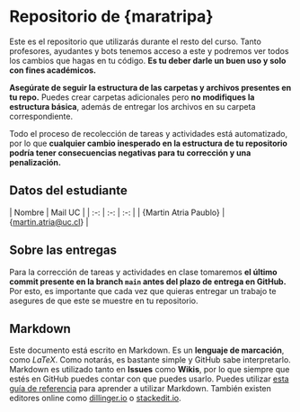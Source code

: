 # Repositorio de {maratripa}

Este es el repositorio que utilizarás durante el resto del curso. Tanto profesores, ayudantes y bots tenemos acceso a este y podremos ver todos los cambios que hagas en tu código. **Es tu deber darle un buen uso y solo con fines académicos.**

**Asegúrate de seguir la estructura de las carpetas y archivos presentes en tu repo.** Puedes crear carpetas adicionales pero **no modifiques la estructura básica**, además de entregar los archivos en su carpeta correspondiente. 

Todo el proceso de recolección de tareas y actividades está automatizado, por lo que **cualquier cambio inesperado en la estructura de tu repositorio podría tener consecuencias negativas para tu corrección y una penalización.**

## Datos del estudiante

| Nombre | Mail UC |
| :-: | :-: | :-: |
| {Martin Atria Paublo} | {martin.atria@uc.cl} |

## Sobre las entregas

Para la corrección de tareas y actividades en clase tomaremos **el último commit presente en la branch `main` antes del plazo de entrega en GitHub.** Por esto, es importante que cada vez que quieras entregar un trabajo te asegures de que este se muestre en tu repositorio.

## Markdown

Este documento está escrito en Markdown. Es un **lenguaje de marcación**, como *LaTeX*. Como notarás, es bastante simple y GitHub sabe interpretarlo. Markdown es utilizado tanto en **Issues** como **Wikis**, por lo que siempre que estés en GitHub puedes contar con que puedes usarlo. Puedes utilizar [esta guía de referencia](https://github.com/adam-p/markdown-here/wiki/Markdown-Cheatsheet) para aprender a utilizar Markdown. También existen editores online como [dillinger.io](http://dillinger.io/) o [stackedit.io](https://stackedit.io).